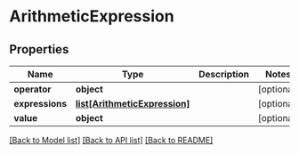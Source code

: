 # ArithmeticExpression

## Properties
Name | Type | Description | Notes
------------ | ------------- | ------------- | -------------
**operator** | **object** |  | [optional] 
**expressions** | [**list[ArithmeticExpression]**](ArithmeticExpression.md) |  | [optional] 
**value** | **object** |  | [optional] 

[[Back to Model list]](../README.md#documentation-for-models) [[Back to API list]](../README.md#documentation-for-api-endpoints) [[Back to README]](../README.md)

